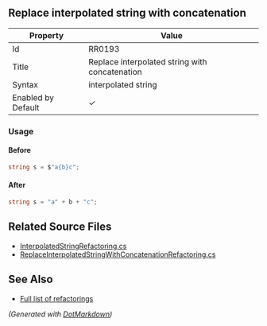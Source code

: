 ## Replace interpolated string with concatenation

| Property           | Value                                          |
| ------------------ | ---------------------------------------------- |
| Id                 | RR0193                                         |
| Title              | Replace interpolated string with concatenation |
| Syntax             | interpolated string                            |
| Enabled by Default | &#x2713;                                       |

### Usage

#### Before

```csharp
string s = $"a{b}c";
```

#### After

```csharp
string s = "a" + b + "c";
```

## Related Source Files

* [InterpolatedStringRefactoring.cs](../../src/Refactorings/CSharp/Refactorings/InterpolatedStringRefactoring.cs)
* [ReplaceInterpolatedStringWithConcatenationRefactoring.cs](../../src/Refactorings/CSharp/Refactorings/ReplaceInterpolatedStringWithConcatenationRefactoring.cs)

## See Also

* [Full list of refactorings](Refactorings.md)

*\(Generated with [DotMarkdown](http://github.com/JosefPihrt/DotMarkdown)\)*